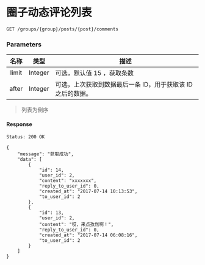# 圈子动态评论列表

```
GET /groups/{group}/posts/{post}/comments
```

### Parameters

| 名称 | 类型 | 描述 |
|:----:|:----:|----|
| limit | Integer | 可选，默认值 15 ，获取条数 |
| after | Integer | 可选，上次获取到数据最后一条 ID，用于获取该 ID 之后的数据。 |

> 列表为倒序

#### Response

```
Status: 200 OK
```
```json5
{
    "message": "获取成功",
    "data": [
        {
            "id": 14,
            "user_id": 2,
            "content": "xxxxxxx",
            "reply_to_user_id": 0,
            "created_at": "2017-07-14 10:13:53",
            "to_user_id": 2
        },
        {
            "id": 13,
            "user_id": 2,
            "content": "哎，来点孜然啊！",
            "reply_to_user_id": 0,
            "created_at": "2017-07-14 06:08:16",
            "to_user_id": 2
        }
    ]
}
```
